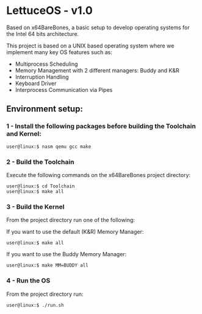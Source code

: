 # LettuceOS - v1.0

Based on x64BareBones, a basic setup to develop operating systems for the Intel 64 bits architecture.

This project is based on a UNIX based operating system where we implement many key OS features such as:
- Multiprocess Scheduling
- Memory Management with 2 different managers: Buddy and K&R
- Interruption Handling
- Keyboard Driver
- Interprocess Communication via Pipes

## Environment setup:

### 1 - Install the following packages before building the Toolchain and Kernel:

    user@linux:$ nasm qemu gcc make

### 2 - Build the Toolchain

Execute the following commands on the x64BareBones project directory:

    user@linux:$ cd Toolchain
    user@linux:$ make all

### 3 - Build the Kernel

From the project directory run one of the following:

If you want to use the default (K&R) Memory Manager:

    user@linux:$ make all

If you want to use the Buddy Memory Manager:

    user@linux:$ make MM=BUDDY all

### 4 - Run the OS

From the project directory run:

    user@linux:$ ./run.sh